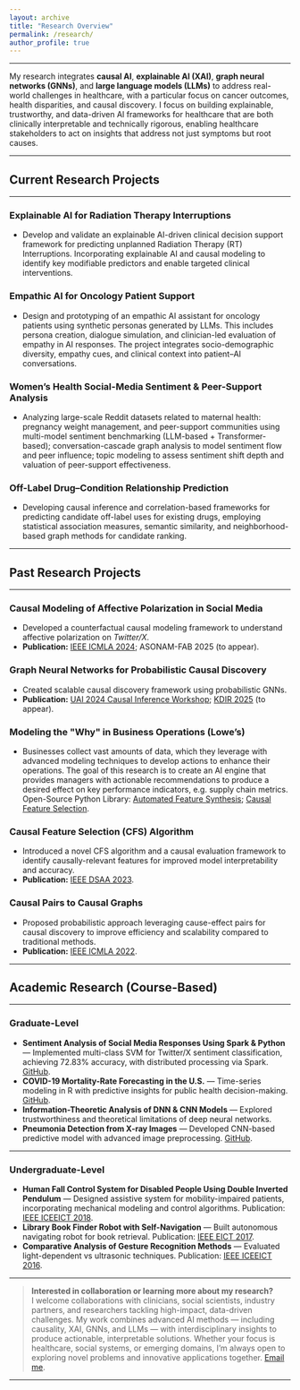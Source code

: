 ```yaml
---
layout: archive
title: "Research Overview"
permalink: /research/
author_profile: true
---
```



---
My research integrates **causal AI**, **explainable AI (XAI)**, **graph neural networks (GNNs)**, and **large language models (LLMs)** to address real-world challenges in healthcare, with a particular focus on cancer outcomes, health disparities, and causal discovery. I focus on building explainable, trustworthy, and data-driven AI frameworks for healthcare that are both clinically interpretable and technically rigorous, enabling healthcare stakeholders to act on insights that address not just symptoms but root causes.

---
## Current Research Projects
---

### Explainable AI for Radiation Therapy Interruptions
- Develop and validate an explainable AI-driven clinical decision support framework for predicting unplanned Radiation Therapy (RT) Interruptions. Incorporating explainable AI and causal modeling to identify key modifiable predictors and enable targeted clinical interventions.  


### Empathic AI for Oncology Patient Support
- Design and prototyping of an empathic AI assistant for oncology patients using synthetic personas generated by LLMs. This includes persona creation, dialogue simulation, and clinician-led evaluation of empathy in AI responses. The project integrates socio-demographic diversity, empathy cues, and clinical context into patient–AI conversations.

### Women’s Health Social-Media Sentiment & Peer-Support Analysis
- Analyzing large-scale Reddit datasets related to maternal health: pregnancy weight management, and peer-support communities using multi-model sentiment benchmarking (LLM-based + Transformer-based); conversation-cascade graph analysis to model sentiment flow and peer influence; topic modeling to assess sentiment shift depth and valuation of peer-support effectiveness.

### Off-Label Drug–Condition Relationship Prediction
- Developing causal inference and correlation-based frameworks for predicting candidate off-label uses for existing drugs, employing statistical association measures, semantic similarity, and neighborhood-based graph methods for candidate ranking.


---
## Past Research Projects
---

### Causal Modeling of Affective Polarization in Social Media
- Developed a counterfactual causal modeling framework to understand affective polarization on *Twitter/X*.  
- **Publication:** [IEEE ICMLA 2024](https://ieeexplore.ieee.org/abstract/document/10903265); ASONAM-FAB 2025 (to appear).

### Graph Neural Networks for Probabilistic Causal Discovery
- Created scalable causal discovery framework using probabilistic GNNs.  
- **Publication:** [UAI 2024 Causal Inference Workshop](https://openreview.net/forum?id=X52pu7VKVK); [KDIR 2025](https://arxiv.org/pdf/2507.20349) (to appear).

### Modeling the "Why" in Business Operations (Lowe’s)
- Businesses collect vast amounts of data, which they leverage with advanced modeling techniques to develop actions to enhance their operations. The goal of this research is to create an AI engine that provides managers with actionable recommendations to produce a desired effect on key performance indicators, e.g. supply chain metrics. Open-Source Python Library: [Automated Feature Synthesis](https://bitbucket.org/uqlab/automated_feature_synthesis/src/master/); [Causal Feature Selection](https://bitbucket.org/uqlab/causal_feature_selection/src/master/).

### Causal Feature Selection (CFS) Algorithm
- Introduced a novel CFS algorithm and a causal evaluation framework to identify causally-relevant features for improved model interpretability and accuracy.  
- **Publication:** [IEEE DSAA 2023](https://ieeexplore.ieee.org/abstract/document/10302608).

### Causal Pairs to Causal Graphs
- Proposed probabilistic approach leveraging cause-effect pairs for causal discovery to improve efficiency and scalability compared to traditional methods.  
- **Publication:** [IEEE ICMLA 2022](https://ieeexplore.ieee.org/abstract/document/10069122).


---
## Academic Research (Course-Based)
---

### Graduate-Level
- **Sentiment Analysis of Social Media Responses Using Spark & Python** — Implemented multi-class SVM for Twitter/X sentiment classification, achieving 72.83% accuracy, with distributed processing via Spark. [GitHub](https://github.com/rezaurrashid/ITCS8190_CloudComputing_Fall2022/tree/main/final%20project/code).  
- **COVID-19 Mortality-Rate Forecasting in the U.S.** — Time-series modeling in R with predictive insights for public health decision-making. [GitHub](https://github.com/rezaurrashid/BINF8310-Spring2022/tree/master/Project).  
- **Information-Theoretic Analysis of DNN & CNN Models** — Explored trustworthiness and theoretical limitations of deep neural networks.  
- **Pneumonia Detection from X-ray Images** — Developed CNN-based predictive model with advanced image preprocessing. [GitHub](https://github.com/khyatimahajan/ml_project_fall_2019).

---
### Undergraduate-Level
- **Human Fall Control System for Disabled People Using Double Inverted Pendulum** — Designed assistive system for mobility-impaired patients, incorporating mechanical modeling and control algorithms. Publication: [IEEE ICEEICT 2018](https://ieeexplore.ieee.org/abstract/document/8628130).  
- **Library Book Finder Robot with Self-Navigation** — Built autonomous navigating robot for book retrieval. Publication: [IEEE EICT 2017](https://ieeexplore.ieee.org/abstract/document/8275140). 
- **Comparative Analysis of Gesture Recognition Methods** — Evaluated light-dependent vs ultrasonic techniques. Publication: [IEEE ICEEICT 2016](https://ieeexplore.ieee.org/abstract/document/7873101).


---

> **Interested in collaboration or learning more about my research?**  
> I welcome collaborations with clinicians, social scientists, industry partners, and researchers tackling high-impact, data-driven challenges. My work combines advanced AI methods — including causality, XAI, GNNs, and LLMs — with interdisciplinary insights to produce actionable, interpretable solutions. Whether your focus is healthcare, social systems, or emerging domains, I’m always open to exploring novel problems and innovative applications together. [Email me](mailto:mrashid7@uthsc.edu).

---
<!-- AI-Driven Analytics for Radiation Therapy Interruptions -->
<!-- Empathic AI for Oncology Patient Support -->